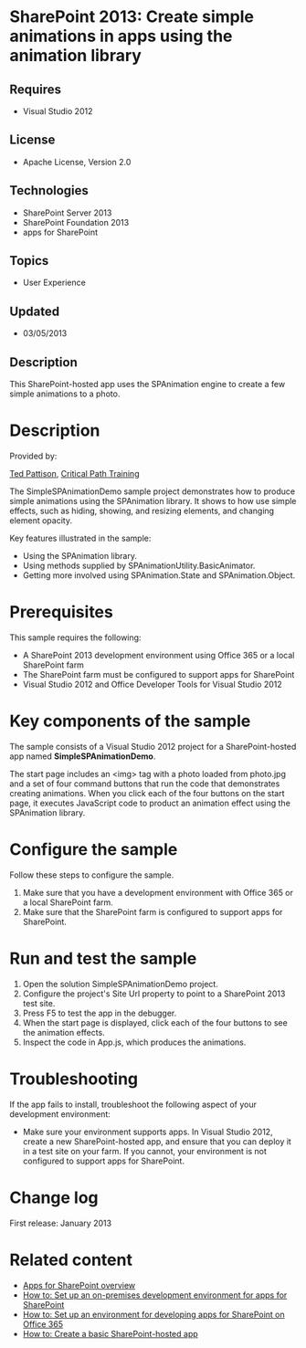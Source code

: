# SharePoint 2013: Create simple animations in apps using the animation library
## Requires
- Visual Studio 2012
## License
- Apache License, Version 2.0
## Technologies
- SharePoint Server 2013
- SharePoint Foundation 2013
- apps for SharePoint
## Topics
- User Experience
## Updated
- 03/05/2013
## Description

<p id="header">This SharePoint-hosted app uses the <span><span class="keyword">SPAnimation</span></span> engine to create a few simple animations to a photo.</p>
<div id="mainSection">
<div id="mainBody">
<div class="introduction">
<h1 class="heading">Description</h1>
<div class="section" id="sectionSection0">
<p><span class="label">Provided by:</span></p>
</div>
<div class="section" id="sectionSection0">
<p><a href="http://mvp.microsoft.com/en-US/findanmvp/Pages/profile.aspx?MVPID=52a3f2aa-710f-4496-9b78-f240eccc74ad" target="_blank">Ted Pattison</a>,
<a href="http://www.criticalpathtraining.com" target="_blank">Critical Path Training</a></p>
<p>The SimpleSPAnimationDemo sample project demonstrates how to produce simple animations using the
<span><span class="keyword">SPAnimation</span></span> library. It shows to how use simple effects, such as hiding, showing, and resizing elements, and changing element opacity.</p>
<p>Key features illustrated in the sample:</p>
<ul>
<li>
<div>Using the <span><span class="keyword">SPAnimation</span></span> library.</div>
</li><li>
<div>Using methods supplied by <span><span class="keyword">SPAnimationUtility.BasicAnimator</span></span>.</div>
</li><li>
<div>Getting more involved using <span><span class="keyword">SPAnimation.State</span></span> and
<span><span class="keyword">SPAnimation.Object</span></span>.</div>
</li></ul>
</div>
<h1 class="heading">Prerequisites</h1>
<div class="section" id="sectionSection1">
<p>This sample requires the following:</p>
<ul>
<li>
<div>A SharePoint 2013 development environment using Office 365 or a local SharePoint farm</div>
</li><li>
<div>The SharePoint farm must be configured to support apps for SharePoint</div>
</li><li>
<div>Visual Studio 2012 and Office Developer Tools for Visual Studio 2012</div>
</li></ul>
</div>
<h1 class="heading">Key components of the sample</h1>
<div class="section" id="sectionSection2">
<p>The sample consists of a Visual Studio 2012 project for a SharePoint-hosted app named
<strong>SimpleSPAnimationDemo</strong>.</p>
<p>The start page includes an &lt;img&gt; tag with a photo loaded from photo.jpg and a set of four command buttons that run the code that demonstrates creating animations. When you click each of the four buttons on the start page, it executes JavaScript code
 to product an animation effect using the <span><span class="keyword">SPAnimation</span></span> library.</p>
</div>
<h1 class="heading">Configure the sample</h1>
<div class="section" id="sectionSection3">
<p>Follow these steps to configure the sample.</p>
<ol>
<li>
<div>Make sure that you have a development environment with Office 365 or a local SharePoint farm.</div>
</li><li>
<div>Make sure that the SharePoint farm is configured to support apps for SharePoint.</div>
</li></ol>
</div>
<h1 class="heading">Run and test the sample</h1>
<div class="section" id="sectionSection4">
<div class="subSection">
<ol>
<li>
<div>Open the solution <span class="ui">SimpleSPAnimationDemo</span> project.</div>
</li><li>
<div>Configure the project's <span><span class="keyword">Site Url</span></span> property to point to a SharePoint 2013 test site.</div>
</li><li>
<div>Press F5 to test the app in the debugger.</div>
</li><li>
<div>When the start page is displayed, click each of the four buttons to see the animation effects.</div>
</li><li>
<div>Inspect the code in App.js, which produces the animations.</div>
</li></ol>
</div>
</div>
<h1 class="heading">Troubleshooting</h1>
<div class="section" id="sectionSection5">
<p>If the app fails to install, troubleshoot the following aspect of your development environment:</p>
<ul>
<li>
<div>Make sure your environment supports apps. In Visual Studio 2012, create a new SharePoint-hosted app, and ensure that you can deploy it in a test site on your farm. If you cannot, your environment is not configured to support apps for SharePoint.</div>
</li></ul>
</div>
<h1 class="heading">Change log</h1>
<div class="section" id="sectionSection6">
<p>First release: January 2013</p>
</div>
<h1 class="heading">Related content</h1>
<div class="section" id="sectionSection7">
<ul>
<li>
<div><a href="http://msdn.microsoft.com/en-us/library/fp179930.aspx" target="_blank">Apps for SharePoint overview</a></div>
</li><li>
<div><a href="http://msdn.microsoft.com/en-us/library/fp179923.aspx" target="_blank">How to: Set up an on-premises development environment for apps for SharePoint</a></div>
</li><li>
<div><a href="http://msdn.microsoft.com/en-us/library/office/apps/fp161179.aspx" target="_blank">How to: Set up an environment for developing apps for SharePoint on Office 365</a></div>
</li><li>
<div><a href="http://msdn.microsoft.com/en-us/library/fp142379.aspx" target="_blank">How to: Create a basic SharePoint-hosted app</a></div>
</li></ul>
</div>
</div>
</div>
</div>
